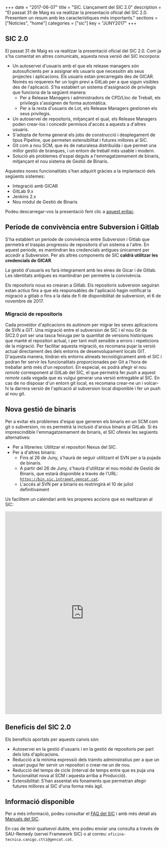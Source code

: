 +++
date        = "2017-06-07"
title       = "SIC. Llançament del SIC 2.0"
description = "El passat 31 de Maig es va realitzar la presentació oficial del SIC 2.0. Presentem un resum amb les característiques més importants."
sections    = ["Notícies", "home"]
categories  = ["sic"]
key         = "JUNY2017"
+++

## SIC 2.0

El passat 31 de Maig es va realitzar la presentació oficial del SIC 2.0. Com ja s'ha comentat en altres comunicats, aquesta nova versió del SIC incorpora:

* Un autoservei d'usuaris amb el que els release managers són autosuficients per a assignar els usuaris que necessitin als seus projectes i aplicacions. Els usuaris estan precarregats des de GICAR. Només es requereix fer un login previ a GitLab per a que siguin visibles des de l'aplicació. S'ha establert un sistema d'assignació de privilegis que funciona de la següent manera:
	* Per a Release Managers i administradors de CPD/Lloc de Treball, els privilegis s'assignen de forma automàtica.
	* Per a la resta d'usuaris de Lot, els Release Managers gestionen els seus privilegis.
* Un autoservei de repositoris, mitjançant el qual, els Release Managers poden crear-los i concedir permisos d'accés a aquests a d'altres usuaris.
* S'adopta de forma general els jobs de construcció i desplegament de tipus Pipeline, que permeten extensibilitat i futures millores al SIC.
* Git com a nou SCM, que és de naturalesa distribuïda i que permet una millor gestió de branques, i un entorn de treball més usable i modern.
* Solució als problemes d'espai deguts a l'emmagatzemament de binaris, mitjançant el nou sistema de Gestió de Binaris.

Aquestes noves funcionalitats s'han adquirit gràcies a la implantació dels següents sistemes:

* Integració amb GICAR
* GitLab 9.x
* Jenkins 2.x
* Nou mòdul de Gestió de Binaris

Podeu descarregar-vos la presentació fent clic a [aquest enllaç](/related/sic/2.0/SIC-2.0.pdf).

## Període de convivència entre Subversion i Gitlab

S'ha establert un període de convivència entre Subversion i Gitlab que permetrà el traspàs progressiu de repositoris d'un sistema a l'altre. En aquest periode, es mantindran les credencials antigues únicament per accedir a Subversion. Per als altres components de SIC **caldrà utilitzar les credencials de GICAR**.

La gestió d'usuaris es farà integrament amb les eines de Gicar i de Gitlab. Les identitats antigues es mantindran per permetre la convivència.

Els repositoris nous es crearan a Gitlab. Els repositoris subversion seguiran estan actius fins a que els responsables de l'aplicació hagin notificat la migració a gitlab o fins a la data de fi de disponibilitat de subversion, el 6 de novembre de 2017.

### Migració de repositoris

Cada proveïdor d'aplicacions és autònom per migrar les seves aplicacions de SVN a GIT. Una migració entre el subversion de SIC i el nou Git de SIC2.0 pot ser una tasca feixuga per la quantitat de versions històriques que manté el repositori actual, i per tant molt sensible a errors i repeticions de la migració. Per facilitar aquesta migració, es recomana pujar la versió actual directament des dels entorns de desenvolupament locals GIT. D'aquesta manera, tindran els entorns alineats tecnològicament amb el SIC i podran fer servir les funcionalitats proporcionades per Git a l'hora de treballar amb més d'un repositori. En especial, es podrà afegir el nou *remote* corresponent al GitLab del SIC, el que permetrà fer *push* a aquest *remote* cada vegada que es vulgui generar una versió entregable al SIC. En cas de no disposar d'un entorn git local, es recomana crear-ne un i volcar-hi la darrera versió de l'aplicació al subversion local disponible i fer un push al nou git.

## Nova gestió de binaris

Per a evitar els problemes d'espai que generen els binaris en un SCM com git o subversion, no es permetrà la inclusió d'arxius binaris al GitLab. Si és imprescindible l'emmagatzemament de binaris, el SIC ofereix les següents alternatives:

* Per a llibreries: Utilitzar el repositori Nexus del SIC.
* Per a d'altres binaris:
	* Fins al 26 de Juny, s'haurà de seguir utilitzant el SVN per a la pujada de binaris.
	* A partir del 26 de Juny, s'haurà d'utilitzar el nou mòdul de Gestió de Binaris, que estarà disponible a través de l'URL: [`https://bin.sic.intranet.gencat.cat`](https://bin.sic.intranet.gencat.cat).
    * L'accés al SVN per a binaris es restringirà el 10 de juliol definitivament


Us facilitem un calendari amb les properes accions que es realitzaran al SIC:

<iframe src='https://cdn.knightlab.com/libs/timeline3/latest/embed/index.html?source=1OTb_56tC81h5WUsq_KMVHfdoFUjrgd4HSETtbV-HAiY&font=OpenSans-GentiumBook&lang=ca&timenav_position=top&initial_zoom=1&height=650' width='100%' height='650' webkitallowfullscreen mozallowfullscreen allowfullscreen frameborder='0'></iframe>

## Beneficis del SIC 2.0

Els beneficis aportats per aquests canvis són:

* Autoservei en la gestió d'usuaris i en la gestió de repositoris per part dels lots d'aplicacions.
* Reducció a la mínima expressió dels tràmits administratius per a que un usuari pugui fer servir un repositori o crear-ne un de nou.
* Reducció del temps de cicle (interval de temps entre que es puja una funcionalitat nova al SCM i aquesta arriba a Producció).
* Extensibilitat: S'han assentat els fonaments que permetran afegir futures millores al SIC d'una forma més àgil.

## Informació disponible

Per a més informació, podeu consultar el [FAQ del SIC](/sic/faq/) i amb més detall als [Manuals del SIC](/sic-documentacio/manuals/).

En cas de tenir qualsevol dubte, ens podeu enviar una consulta a través de SAU-Remedy (servei Framework SIC) o al correu: `oficina-tecnica.canigo.ctti@gencat.cat`.
